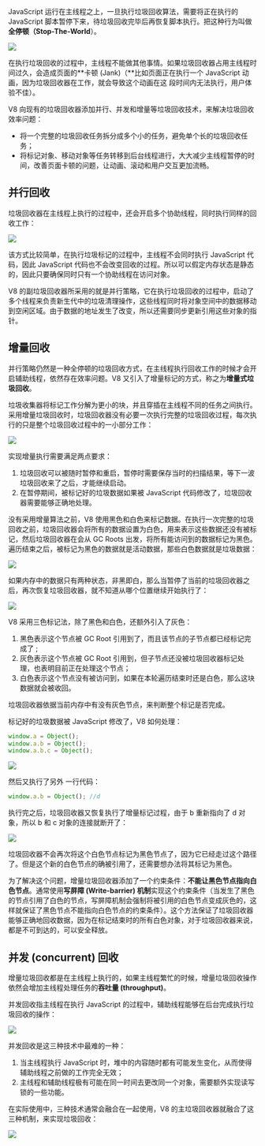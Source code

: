 JavaScript 运行在主线程之上，一旦执行垃圾回收算法，需要将正在执行的 JavaScript 脚本暂停下来，待垃圾回收完毕后再恢复脚本执行。把这种行为叫做**全停顿（Stop-The-World**）。

![](https://blog-1252173264.cos.ap-shanghai.myqcloud.com/1679223053650-4df26d2d-a35d-4c6a-9f04-cfaf6ac83f45.png)

在执行垃圾回收的过程中，主线程不能做其他事情。如果垃圾回收器占用主线程时间过久，会造成页面的**卡顿 (Jank)（**比如页面正在执行一个 JavaScript 动画，因为垃圾回收器在工作，就会导致这个动画在这 段时间内无法执行，用户体验不佳）。

V8 向现有的垃圾回收器添加并行、并发和增量等垃圾回收技术，来解决垃圾回收效率问题：

- 将一个完整的垃圾回收任务拆分成多个小的任务，避免单个长的垃圾回收任务；
- 将标记对象、移动对象等任务转移到后台线程进行，大大减少主线程暂停的时间，改善页面卡顿的问题，让动画、滚动和用户交互更加流畅。

## 并行回收

垃圾回收器在主线程上执行的过程中，还会开启多个协助线程，同时执行同样的回收工作：

![](https://blog-1252173264.cos.ap-shanghai.myqcloud.com/1679223369864-fd89a75a-5e77-4caa-8a75-cf44255e2e29.png)

该方式比较简单，在执行垃圾标记的过程中，主线程不会同时执行 JavaScript 代码，因此 JavaScript 代码也不会改变回收的过程。所以可以假定内存状态是静态的，因此只要确保同时只有一个协助线程在访问对象。

V8 的副垃圾回收器所采用的就是并行策略，它在执行垃圾回收的过程中，启动了多个线程来负责新生代中的垃圾清理操作，这些线程同时将对象空间中的数据移动到空闲区域。由于数据的地址发生了改变，所以还需要同步更新引用这些对象的指针。

## 增量回收

并行策略仍然是一种全停顿的垃圾回收方式，在主线程执行回收工作的时候才会开启辅助线程，依然存在效率问题。V8 又引入了增量标记的方式，称之为**增量式垃圾回收**。

垃圾收集器将标记工作分解为更小的块，并且穿插在主线程不同的任务之间执行。采用增量垃圾回收时，垃圾回收器没有必要一次执行完整的垃圾回收过程，每次执行的只是整个垃圾回收过程中的一小部分工作：

![](https://blog-1252173264.cos.ap-shanghai.myqcloud.com/1679223719113-241f362a-0b18-4e2a-9ad6-522da0216a75.png)

实现增量执行需要满足两点要求：

1. 垃圾回收可以被随时暂停和重启，暂停时需要保存当时的扫描结果，等下一波垃圾回收来了之后，才能继续启动。
2. 在暂停期间，被标记好的垃圾数据如果被 JavaScript 代码修改了，垃圾回收器需要能够正确地处理。

没有采用增量算法之前，V8 使用黑色和白色来标记数据。在执行一次完整的垃圾回收之前，垃圾回收器会将所有的数据设置为白色，用来表示这些数据还没有被标记，然后垃圾回收器在会从 GC Roots 出发，将所有能访问到的数据标记为黑色。遍历结束之后，被标记为黑色的数据就是活动数据，那些白色数据就是垃圾数据：

![](https://blog-1252173264.cos.ap-shanghai.myqcloud.com/1679224195804-284e073c-96a1-491b-b516-a96e1a13f926.png)

如果内存中的数据只有两种状态，非黑即白，那么当暂停了当前的垃圾回收器之后，再次恢复垃圾回收器，就不知道从哪个位置继续开始执行了：

![](https://blog-1252173264.cos.ap-shanghai.myqcloud.com/1679224267247-67e1477e-f84a-4090-a7a7-4e85b5fffc51.png)

V8 采用三色标记法，除了黑色和白色，还额外引入了灰色：

1. 黑色表示这个节点被 GC Root 引用到了，而且该节点的子节点都已经标记完成了 ;
2. 灰色表示这个节点被 GC Root 引用到，但子节点还没被垃圾回收器标记处理，也表明目前正在处理这个节点；
3. 白色表示这个节点没有被访问到，如果在本轮遍历结束时还是白色，那么这块数据就会被收回。

垃圾回收器依据当前内存中有没有灰色节点，来判断整个标记是否完成。

标记好的垃圾数据被 JavaScript 修改了，V8 如何处理：

```javascript
window.a = Object();
window.a.b = Object();
window.a.b.c = Object();
```

![](https://blog-1252173264.cos.ap-shanghai.myqcloud.com/1679224413344-26e6554c-899a-43e6-a9b4-847b6fdd9865.png)

然后又执行了另外 一行代码：

```javascript
window.a.b = Object(); //d
```

执行完之后，垃圾回收器又恢复执行了增量标记过程，由于 b 重新指向了 d 对象，所以 b 和 c 对象的连接就断开了：

![](https://blog-1252173264.cos.ap-shanghai.myqcloud.com/1679224495298-b108fea8-5656-4bd4-a098-7f172d6285e0.png)

垃圾回收器不会再次将这个白色节点标记为黑色节点了，因为它已经走过这个路径了。但是这个新的白色节点的确被引用了，还需要想办法将其标记为黑色。

为了解决这个问题，增量垃圾回收器添加了一个约束条件：**不能让黑色节点指向白色节点**。通常使用**写屏障 (Write-barrier) 机制**实现这个约束条件（当发生了黑色的节点引用了白色的节点，写屏障机制会强制将被引用的白色节点变成灰色的，这样就保证了黑色节点不能指向白色节点的约束条件）。这个方法保证了垃圾回收器能够正确地回收数据，因为在标记结束时的所有白色对象，对于垃圾回收器来说，都是不可到达的，可以安全释放。

## 并发 (concurrent) 回收

增量垃圾回收都是在主线程上执行的，如果主线程繁忙的时候，增量垃圾回收操作依然会增加主线程处理任务的**吞吐量 (throughput)**。

并发回收指主线程在执行 JavaScript 的过程中，辅助线程能够在后台完成执行垃圾回收的操作：

![](https://blog-1252173264.cos.ap-shanghai.myqcloud.com/1679224762297-4e78e0c3-8ea1-4ddc-821f-6f349b051786.png)

并发回收是这三种技术中最难的一种：

1. 当主线程执行 JavaScript 时，堆中的内容随时都有可能发生变化，从而使得辅助线程之前做的工作完全无效；
2. 主线程和辅助线程极有可能在同一时间去更改同一个对象，需要额外实现读写锁的一些功能。

在实际使用中，三种技术通常会融合在一起使用，V8 的主垃圾回收器就融合了这三种机制，来实现垃圾回收：

![](https://blog-1252173264.cos.ap-shanghai.myqcloud.com/1679224925856-8f7af4fa-4fb8-4e3c-a980-6f07c17a7404.png)
